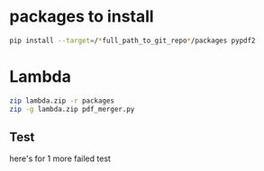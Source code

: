 # packages to install
```bash
pip install --target=/*full_path_to_git_repo*/packages pypdf2
```
# Lambda
```bash
zip lambda.zip -r packages
zip -g lambda.zip pdf_merger.py 
```
## Test
here's for 1 more failed test

